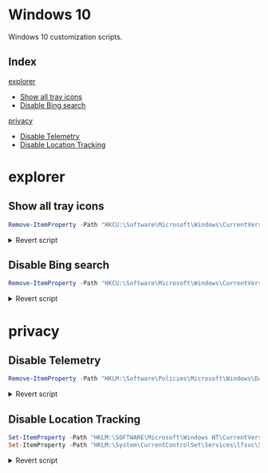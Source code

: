 # Windows 10

Windows 10 customization scripts.

## Index


[explorer](#explorer)
 - [Show all tray icons](#show-all-tray-icons)
 - [Disable Bing search](#disable-bing-search)


[privacy](#privacy)
 - [Disable Telemetry](#disable-telemetry)
 - [Disable Location Tracking](#disable-location-tracking)




# explorer



## Show all tray icons



```powershell
Remove-ItemProperty -Path "HKCU:\Software\Microsoft\Windows\CurrentVersion\Explorer" -Name "EnableAutoTray"
```

<details>
    <summary>Revert script</summary>
    
    ```powershell
    Remove-ItemProperty -Path "HKCU:\Software\Microsoft\Windows\CurrentVersion\Explorer" -Name "EnableAutoTray"
    ```
    
</details>  


## Disable Bing search



```powershell
Remove-ItemProperty -Path "HKCU:\Software\Microsoft\Windows\CurrentVersion\Search" -Name "BingSearchEnabled"
```

<details>
    <summary>Revert script</summary>
    
    ```powershell
    Remove-ItemProperty -Path "HKCU:\Software\Microsoft\Windows\CurrentVersion\Search" -Name "BingSearchEnabled"
    ```
    
</details>  




# privacy



## Disable Telemetry



```powershell
Remove-ItemProperty -Path "HKLM:\Software\Policies\Microsoft\Windows\DataCollection" -Name "AllowTelemetry"
```

<details>
    <summary>Revert script</summary>
    
    ```powershell
    Remove-ItemProperty -Path "HKLM:\Software\Policies\Microsoft\Windows\DataCollection" -Name "AllowTelemetry"
    ```
    
</details>  


## Disable Location Tracking



```powershell
Set-ItemProperty -Path "HKLM:\SOFTWARE\Microsoft\Windows NT\CurrentVersion\Sensor\Overrides\{BFA794E4-F964-4FDB-90F6-51056BFE4B44}" -Name "SensorPermissionState" -Type DWord -Value 1
Set-ItemProperty -Path "HKLM:\System\CurrentControlSet\Services\lfsvc\Service\Configuration" -Name "Status" -Type DWord -Value 1

```

<details>
    <summary>Revert script</summary>
    
    ```powershell
    Set-ItemProperty -Path "HKLM:\SOFTWARE\Microsoft\Windows NT\CurrentVersion\Sensor\Overrides\{BFA794E4-F964-4FDB-90F6-51056BFE4B44}" -Name "SensorPermissionState" -Type DWord -Value 1
Set-ItemProperty -Path "HKLM:\System\CurrentControlSet\Services\lfsvc\Service\Configuration" -Name "Status" -Type DWord -Value 1

    ```
    
</details>  




